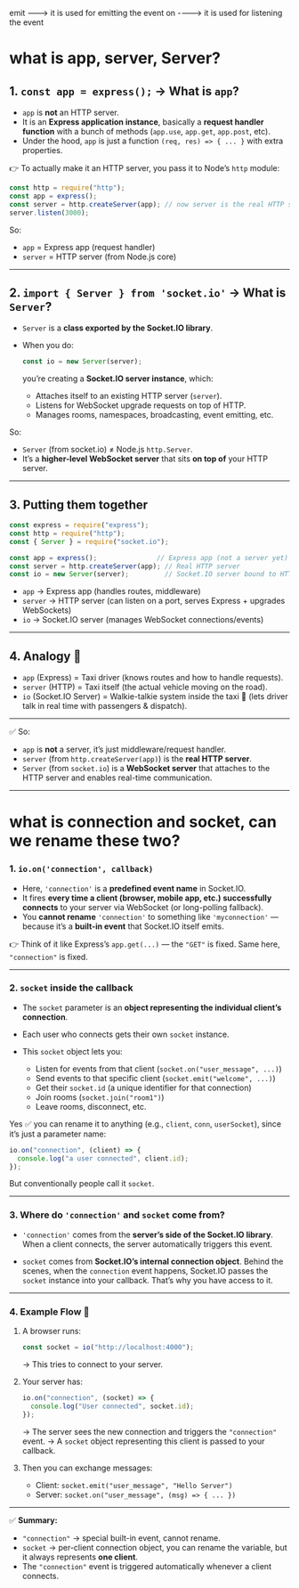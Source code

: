 
emit ---> it is used for emitting the event
on ----> it is used for listening the event

# what is app, server, Server?

## 1. `const app = express();` → What is `app`?

* `app` is **not** an HTTP server.
* It is an **Express application instance**, basically a **request handler function** with a bunch of methods (`app.use`, `app.get`, `app.post`, etc).
* Under the hood, `app` is just a function `(req, res) => { ... }` with extra properties.

👉 To actually make it an HTTP server, you pass it to Node’s `http` module:

```js
const http = require("http");
const app = express();
const server = http.createServer(app); // now server is the real HTTP server
server.listen(3000);
```

So:

* `app` = Express app (request handler)
* `server` = HTTP server (from Node.js core)

---

## 2. `import { Server } from 'socket.io'` → What is `Server`?

* `Server` is a **class exported by the Socket.IO library**.
* When you do:

  ```js
  const io = new Server(server);
  ```

  you’re creating a **Socket.IO server instance**, which:

  * Attaches itself to an existing HTTP server (`server`).
  * Listens for WebSocket upgrade requests on top of HTTP.
  * Manages rooms, namespaces, broadcasting, event emitting, etc.

So:

* `Server` (from socket.io) ≠ Node.js `http.Server`.
* It’s a **higher-level WebSocket server** that sits **on top of** your HTTP server.

---

## 3. Putting them together

```js
const express = require("express");
const http = require("http");
const { Server } = require("socket.io");

const app = express();               // Express app (not a server yet)
const server = http.createServer(app); // Real HTTP server
const io = new Server(server);         // Socket.IO server bound to HTTP server
```

* `app` → Express app (handles routes, middleware)
* `server` → HTTP server (can listen on a port, serves Express + upgrades WebSockets)
* `io` → Socket.IO server (manages WebSocket connections/events)

---

## 4. Analogy 🚕

* `app` (Express) = Taxi driver (knows routes and how to handle requests).
* `server` (HTTP) = Taxi itself (the actual vehicle moving on the road).
* `io` (Socket.IO Server) = Walkie-talkie system inside the taxi 🚨 (lets driver talk in real time with passengers & dispatch).

---

✅ So:

* `app` is **not** a server, it’s just middleware/request handler.
* `server` (from `http.createServer(app)`) is the **real HTTP server**.
* `Server` (from `socket.io`) is a **WebSocket server** that attaches to the HTTP server and enables real-time communication.

---



# what is connection and socket, can we rename these two?


### 1. `io.on('connection', callback)`

* Here, `'connection'` is a **predefined event name** in Socket.IO.
* It fires **every time a client (browser, mobile app, etc.) successfully connects** to your server via WebSocket (or long-polling fallback).
* You **cannot rename** `'connection'` to something like `'myconnection'` — because it’s a **built-in event** that Socket.IO itself emits.

👉 Think of it like Express’s `app.get(...)` — the `"GET"` is fixed. Same here, `"connection"` is fixed.

---

### 2. `socket` inside the callback

* The `socket` parameter is an **object representing the individual client’s connection**.
* Each user who connects gets their own `socket` instance.
* This `socket` object lets you:

  * Listen for events from that client (`socket.on("user_message", ...)`)
  * Send events to that specific client (`socket.emit("welcome", ...)`)
  * Get their `socket.id` (a unique identifier for that connection)
  * Join rooms (`socket.join("room1")`)
  * Leave rooms, disconnect, etc.

Yes ✅ you can rename it to anything (e.g., `client`, `conn`, `userSocket`), since it’s just a parameter name:

```js
io.on("connection", (client) => {
  console.log("a user connected", client.id);
});
```

But conventionally people call it `socket`.

---

### 3. Where do `'connection'` and `socket` come from?

* `'connection'` comes from the **server’s side of the Socket.IO library**.
  When a client connects, the server automatically triggers this event.

* `socket` comes from **Socket.IO’s internal connection object**.
  Behind the scenes, when the `connection` event happens, Socket.IO passes the `socket` instance into your callback. That’s why you have access to it.

---

### 4. Example Flow 🔄

1. A browser runs:

   ```js
   const socket = io("http://localhost:4000");
   ```

   → This tries to connect to your server.

2. Your server has:

   ```js
   io.on("connection", (socket) => {
     console.log("User connected", socket.id);
   });
   ```

   → The server sees the new connection and triggers the `"connection"` event.
   → A `socket` object representing this client is passed to your callback.

3. Then you can exchange messages:

   * Client: `socket.emit("user_message", "Hello Server")`
   * Server: `socket.on("user_message", (msg) => { ... })`

---

✅ **Summary:**

* `"connection"` → special built-in event, cannot rename.
* `socket` → per-client connection object, you can rename the variable, but it always represents **one client**.
* The `"connection"` event is triggered automatically whenever a client connects.



